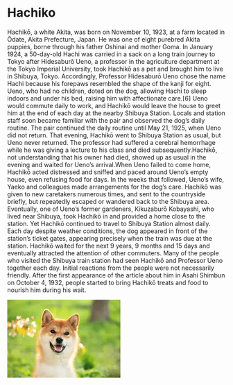 # __Hachiko__
Hachikō, a white Akita, was born on November 10, 1923, at a farm located in Ōdate, Akita Prefecture, Japan. He was one of eight purebred Akita puppies, borne through his father Oshinai and mother Goma. In January 1924, a 50-day-old Hachi was carried in a sack on a long train journey to Tokyo after Hidesaburō Ueno, a professor in the agriculture department at the Tokyo Imperial University, took Hachikō as a pet and brought him to live in Shibuya, Tokyo. Accordingly, Professor Hidesaburō Ueno chose the name Hachi because his forepaws resembled the shape of the kanji for eight. Ueno, who had no children, doted on the dog, allowing Hachi to sleep indoors and under his bed, raising him with affectionate care.[6] Ueno would commute daily to work, and Hachikō would leave the house to greet him at the end of each day at the nearby Shibuya Station. Locals and station staff soon became familiar with the pair and observed the dog’s daily routine. The pair continued the daily routine until May 21, 1925, when Ueno did not return.
That evening, Hachikō went to Shibuya Station as usual, but Ueno never returned. The professor had suffered a cerebral hemorrhage while he was giving a lecture to his class and died subsequently.Hachikō, not understanding that his owner had died, showed up as usual in the evening and waited for Ueno’s arrival.When Ueno failed to come home, Hachikō acted distressed and sniffed and paced around Ueno’s empty house, even refusing food for days. In the weeks that followed, Ueno’s wife, Yaeko and colleagues made arrangements for the dog’s care. Hachikō was given to new caretakers numerous times, and sent to the countryside briefly, but repeatedly escaped or wandered back to the Shibuya area. Eventually, one of Ueno’s former gardeners, Kikuzaburō Kobayashi, who lived near Shibuya, took Hachikō in and provided a home close to the station. Yet Hachikō continued to travel to Shibuya Station almost daily. Each day despite weather conditions, the dog appeared in front of the station’s ticket gates, appearing precisely when the train was due at the station.
Hachikō waited for the next 9 years, 9 months and 15 days and eventually attracted the attention of other commuters. Many of the people who visited the Shibuya train station had seen Hachikō and Professor Ueno together each day. Initial reactions from the people were not necessarily friendly. After the first appearance of the article about him in Asahi Shimbun on October 4, 1932, people started to bring Hachikō treats and food to nourish him during his wait.

![This is the statue of Hachiko in Tokyo.](inu.webp)
